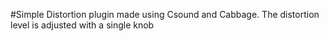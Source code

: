 #Simple Distortion plugin made using Csound and Cabbage. The distortion level is adjusted with a single knob